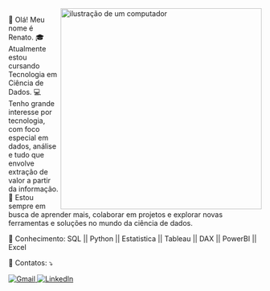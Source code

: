 
<img src="https://raw.githubusercontent.com/RenatoLSS/RenatoSantos4950885/refs/heads/main/imagens/IMG.png?token=GHSAT0AAAAAADHPF2X3J5UCYCGMNXK4T7UA2D2X46Q" alt="ilustração de um computador" min-width="400px" max-width="400px" width="400px" align="right">

<p align="left"> 
👋 Olá! Meu nome é Renato.
🎓 Atualmente estou cursando Tecnologia em Ciência de Dados.
💻 Tenho grande interesse por tecnologia, com foco especial em dados, análise e tudo que envolve extração de valor a partir da informação.
🚀 Estou sempre em busca de aprender mais, colaborar em projetos e explorar novas ferramentas e soluções no mundo da ciência de dados.
  
</p>

<p align="left">
  💼 Conhecimento:  SQL || Python || Estatistica || Tableau || DAX || PowerBI || Excel
</p>

<p align="left">
  💌 Contatos: ⤵️
</p>

<p align="left">
  <a href="mailto:sc.renatosantos@gmail.com" title="Gmail">
    <img src="https://img.shields.io/badge/-Gmail-FF0000?style=flat-square&labelColor=FF0000&logo=gmail&logoColor=white" alt="Gmail"/>
  </a>
  <a href="https://www.linkedin.com/in/renato-santos-2a690430b" title="LinkedIn" target="_blank">
    <img src="https://img.shields.io/badge/-Linkedin-0e76a8?style=flat-square&logo=Linkedin&logoColor=white" alt="LinkedIn"/>
  </a>
</p>
